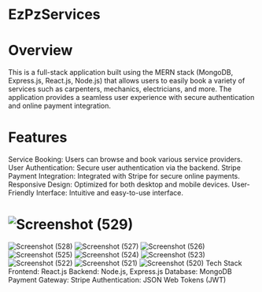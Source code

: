# EzPzServices
# Overview
This is a full-stack application built using the MERN stack (MongoDB, Express.js, React.js, Node.js) that allows users to easily book a variety of services such as carpenters, mechanics, electricians, and more. The application provides a seamless user experience with secure authentication and online payment integration.

# Features
Service Booking: Users can browse and book various service providers.
User Authentication: Secure user authentication via the backend.
Stripe Payment Integration: Integrated with Stripe for secure online payments.
Responsive Design: Optimized for both desktop and mobile devices.
User-Friendly Interface: Intuitive and easy-to-use interface.

# ![Screenshot (529)](https://github.com/user-attachments/assets/5b92427f-c9a3-4bc1-8bc3-1b30434861b8)
![Screenshot (528)](https://github.com/user-attachments/assets/3399407f-bd6e-4002-b673-00a2b0e2f1e9)
![Screenshot (527)](https://github.com/user-attachments/assets/a0e9bd89-aecf-4603-8c77-d190337df5a9)
![Screenshot (526)](https://github.com/user-attachments/assets/eae2eefb-ead9-4ca4-af15-9ef139cb8633)
![Screenshot (525)](https://github.com/user-attachments/assets/5ceb0331-be80-4fc1-b991-d60fd39de04f)
![Screenshot (524)](https://github.com/user-attachments/assets/6c79645b-0349-47bb-93a8-6c7302e2a3a8)
![Screenshot (523)](https://github.com/user-attachments/assets/7f088be6-502c-4281-8428-a6ba0614fe71)
![Screenshot (522)](https://github.com/user-attachments/assets/63a211d0-e06b-40ac-81a5-6f07b6cd5612)
![Screenshot (521)](https://github.com/user-attachments/assets/6d2b2673-6036-4bfd-8fe8-a8c01d2bf880)
![Screenshot (520)](https://github.com/user-attachments/assets/61ffac38-74eb-46c7-8c45-0a321765c112)
Tech Stack
Frontend: React.js
Backend: Node.js, Express.js
Database: MongoDB
Payment Gateway: Stripe
Authentication: JSON Web Tokens (JWT)
